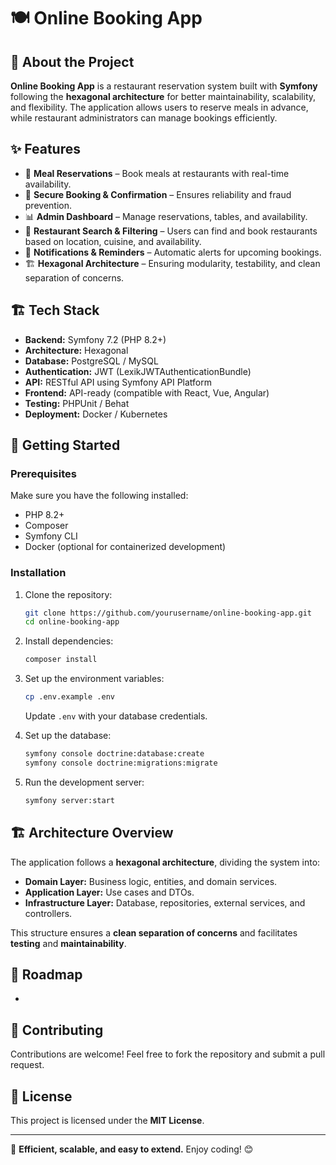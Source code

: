 # 🍽️ Online Booking App

## 📖 About the Project

**Online Booking App** is a restaurant reservation system built with **Symfony** following the **hexagonal architecture** for better maintainability, scalability, and flexibility. The application allows users to reserve meals in advance, while restaurant administrators can manage bookings efficiently.

## ✨ Features

- 📅 **Meal Reservations** – Book meals at restaurants with real-time availability.
- 🔐 **Secure Booking & Confirmation** – Ensures reliability and fraud prevention.
- 📊 **Admin Dashboard** – Manage reservations, tables, and availability.
- 📍 **Restaurant Search & Filtering** – Users can find and book restaurants based on location, cuisine, and availability.
- 📢 **Notifications & Reminders** – Automatic alerts for upcoming bookings.
- 🏗 **Hexagonal Architecture** – Ensuring modularity, testability, and clean separation of concerns.

## 🏗 Tech Stack

- **Backend:** Symfony 7.2 (PHP 8.2+)
- **Architecture:** Hexagonal
- **Database:** PostgreSQL / MySQL
- **Authentication:** JWT (LexikJWTAuthenticationBundle)
- **API:** RESTful API using Symfony API Platform
- **Frontend:** API-ready (compatible with React, Vue, Angular)
- **Testing:** PHPUnit / Behat
- **Deployment:** Docker / Kubernetes

## 🚀 Getting Started

### Prerequisites

Make sure you have the following installed:

- PHP 8.2+
- Composer
- Symfony CLI
- Docker (optional for containerized development)

### Installation

1. Clone the repository:

   ```sh
   git clone https://github.com/yourusername/online-booking-app.git
   cd online-booking-app
   ```

2. Install dependencies:

   ```sh
   composer install
   ```

3. Set up the environment variables:

   ```sh
   cp .env.example .env
   ```

   Update `.env` with your database credentials.

4. Set up the database:

   ```sh
   symfony console doctrine:database:create
   symfony console doctrine:migrations:migrate
   ```

5. Run the development server:

   ```sh
   symfony server:start
   ```

## 🏗 Architecture Overview

The application follows a **hexagonal architecture**, dividing the system into:

- **Domain Layer:** Business logic, entities, and domain services.
- **Application Layer:** Use cases and DTOs.
- **Infrastructure Layer:** Database, repositories, external services, and controllers.

This structure ensures a **clean separation of concerns** and facilitates **testing** and **maintainability**.

## 📌 Roadmap

-

## 🤝 Contributing

Contributions are welcome! Feel free to fork the repository and submit a pull request.

## 📜 License

This project is licensed under the **MIT License**.

---

🚀 **Efficient, scalable, and easy to extend.** Enjoy coding! 😊

